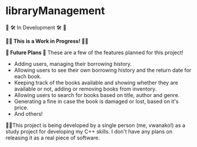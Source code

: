 # libraryManagement
🚧 🛠️ In Development 🛠️ 🚧

**👷‍♀️ This is a Work in Progress! 👷‍♂️**

**🚀 Future Plans 🚀**
These are a few of the features planned for this project!
  - Adding users, managing their borrowing history.
  - Allowing users to see their own borrowing history and the return date for each book.
  - Keeping track of the books available and showing whether they are available or not, adding or removing books from inventory.
  - Allowing users to search for books based on title, author and genre.
  - Generating a fine in case the book is damaged or lost, based on it's price.
  - And others!

👨‍💻This project is being developed by a single person (me, vwanako!) as a study project for developing my C++ skills. I don't have any plans on releasing it as a real piece of software.

